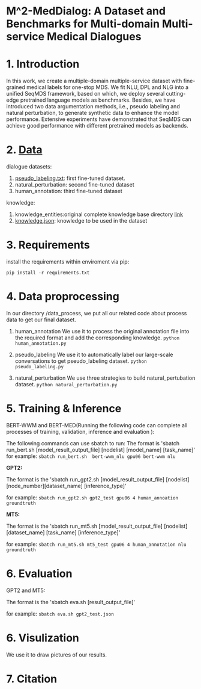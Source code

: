 # M^2-MedDialog: A Dataset and Benchmarks for Multi-domain Multi-service Medical Dialogues
# 1. Introduction 
In this work, we create a multiple-domain multiple-service dataset with fine-grained medical labels for one-stop MDS.
We fit NLU, DPL and NLG into a unified SeqMDS framework, based on which, we deploy several cutting-edge pretrained language models as benchmarks.
Besides, we have introduced two data argumentation methods, i.e., pseudo labeling and natural perturbation, to generate synthetic data to enhance the model performance.
Extensive experiments have demonstrated that SeqMDS can achieve good performance with different pretrained models as backends.

# 2. [Data](http://xxx)

dialogue datasets:
1) [pseudo_labeling.txt](http://xxx): first fine-tuned dataset.
2) natural_perturbation: second fine-tuned dataset
3) human_annotation: third fine-tuned dataset

knowledge:
1) knowledge_entities:original complete knowledge base directory [link](http://xxx)
2) [knowledge.json](https://github.com/yanguojun123/Medical-Dialogue/blob/master/data/knowledge.json): knowledge to be used in the dataset

# 3. Requirements
install the requirements within enviroment via pip:

`pip install -r requirements.txt`

# 4. Data proprocessing
In our directory /data_process, we put all our related code about process data to get our final dataset.
1) human_annotation
We use it to process the original annotation file into the required format and add the corresponding knowledge.
`python human_annotation.py`

2) pseudo_labeling
We use it to automatically label our large-scale conversations to get pseudo_labeling dataset.
`python pseudo_labeling.py`

3) natural_perturbation
We use three strategies to build natural_pertubation dataset.
`python natural_perturbation.py`


# 5. Training & Inference

BERT-WWM and BERT-MED(Running the following code can complete all processes of training, validation, inference and evaluation ):

The following commands can use sbatch to run:
The format is 'sbatch run_bert.sh [model_result_output_file] [nodelist] [model_name] [task_name]' for example:
`sbatch run_bert.sh  bert-wwm_nlu gpu06 bert-wwm nlu`

**GPT2:**

The format is the 'sbatch run_gpt2.sh [model_result_output_file] [nodelist] [node_number][dataset_name] [inference_type]'

for example:
`sbatch run_gpt2.sh gpt2_test gpu06 4 human_annoation groundtruth`

**MT5:**

The format is the 'sbatch run_mt5.sh [model_result_output_file] [nodelist] [dataset_name] [task_name] [inference_type]'

for example:
`sbatch run_mt5.sh mt5_test gpu06 4 human_annotation nlu groundtruth`


# 6. Evaluation
GPT2 and MT5:

The format is the 'sbatch eva.sh [result_output_file]'

for example:
`sbatch eva.sh gpt2_test.json`

# 6. Visulization
We use it to draw pictures of our results.

# 7. Citation
